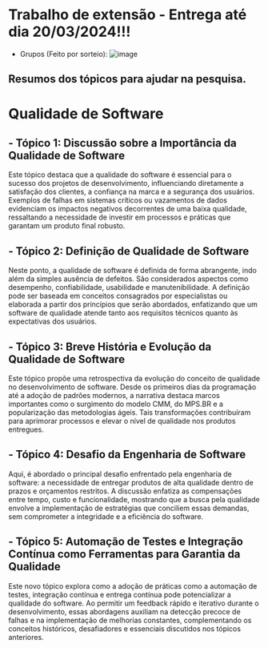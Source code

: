 # Trabalho de extensão - Entrega até dia 20/03/2024!!!
- Grupos (Feito por sorteio):
![image](https://github.com/user-attachments/assets/f73b3b8c-ef9d-4063-aebf-738820602baf)

## Resumos dos tópicos para ajudar na pesquisa.
# Qualidade de Software

## - Tópico 1: Discussão sobre a Importância da Qualidade de Software
Este tópico destaca que a qualidade do software é essencial para o sucesso dos projetos de desenvolvimento, influenciando diretamente a satisfação dos clientes, a confiança na marca e a segurança dos usuários. Exemplos de falhas em sistemas críticos ou vazamentos de dados evidenciam os impactos negativos decorrentes de uma baixa qualidade, ressaltando a necessidade de investir em processos e práticas que garantam um produto final robusto.

## - Tópico 2: Definição de Qualidade de Software
Neste ponto, a qualidade de software é definida de forma abrangente, indo além da simples ausência de defeitos. São considerados aspectos como desempenho, confiabilidade, usabilidade e manutenibilidade. A definição pode ser baseada em conceitos consagrados por especialistas ou elaborada a partir dos princípios que serão abordados, enfatizando que um software de qualidade atende tanto aos requisitos técnicos quanto às expectativas dos usuários.

## - Tópico 3: Breve História e Evolução da Qualidade de Software
Este tópico propõe uma retrospectiva da evolução do conceito de qualidade no desenvolvimento de software. Desde os primeiros dias da programação até a adoção de padrões modernos, a narrativa destaca marcos importantes como o surgimento do modelo CMM, do MPS.BR e a popularização das metodologias ágeis. Tais transformações contribuíram para aprimorar processos e elevar o nível de qualidade nos produtos entregues.

## - Tópico 4: Desafio da Engenharia de Software
Aqui, é abordado o principal desafio enfrentado pela engenharia de software: a necessidade de entregar produtos de alta qualidade dentro de prazos e orçamentos restritos. A discussão enfatiza as compensações entre tempo, custo e funcionalidade, mostrando que a busca pela qualidade envolve a implementação de estratégias que conciliem essas demandas, sem comprometer a integridade e a eficiência do software.

## - Tópico 5: Automação de Testes e Integração Contínua como Ferramentas para Garantia da Qualidade
Este novo tópico explora como a adoção de práticas como a automação de testes, integração contínua e entrega contínua pode potencializar a qualidade do software. Ao permitir um feedback rápido e iterativo durante o desenvolvimento, essas abordagens auxiliam na detecção precoce de falhas e na implementação de melhorias constantes, complementando os conceitos históricos, desafiadores e essenciais discutidos nos tópicos anteriores.
